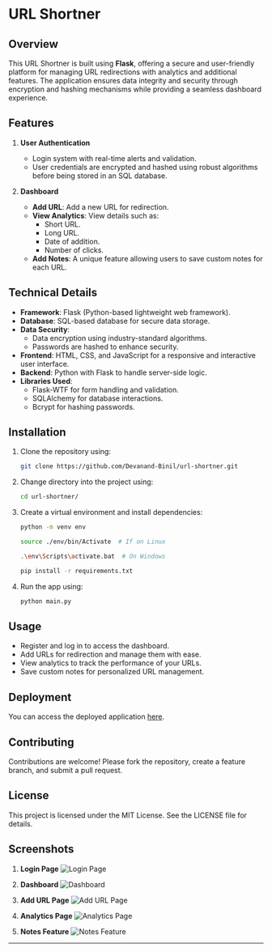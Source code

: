 # URL Shortner

## Overview
This URL Shortner is built using **Flask**, offering a secure and user-friendly platform for managing URL redirections with analytics and additional features. The application ensures data integrity and security through encryption and hashing mechanisms while providing a seamless dashboard experience.

## Features

1. **User Authentication**  
   - Login system with real-time alerts and validation.  
   - User credentials are encrypted and hashed using robust algorithms before being stored in an SQL database.

2. **Dashboard**  
   - **Add URL**: Add a new URL for redirection.  
   - **View Analytics**: View details such as:
     - Short URL.  
     - Long URL.  
     - Date of addition.  
     - Number of clicks.  
   - **Add Notes**: A unique feature allowing users to save custom notes for each URL.

## Technical Details

- **Framework**: Flask (Python-based lightweight web framework).  
- **Database**: SQL-based database for secure data storage.  
- **Data Security**:
  - Data encryption using industry-standard algorithms.  
  - Passwords are hashed to enhance security.
- **Frontend**: HTML, CSS, and JavaScript for a responsive and interactive user interface.
- **Backend**: Python with Flask to handle server-side logic.  
- **Libraries Used**:
  - Flask-WTF for form handling and validation.  
  - SQLAlchemy for database interactions.  
  - Bcrypt for hashing passwords.

## Installation

1. Clone the repository using:
   ```bash
   git clone https://github.com/Devanand-Binil/url-shortner.git
   ```

2. Change directory into the project using:
   ```bash
   cd url-shortner/
   ```

3. Create a virtual environment and install dependencies:
   ```bash
   python -m venv env

   source ./env/bin/Activate  # If on Linux

   .\env\Scripts\activate.bat  # On Windows

   pip install -r requirements.txt
   ```

4. Run the app using:
   ```bash
   python main.py
   ```

## Usage

- Register and log in to access the dashboard.
- Add URLs for redirection and manage them with ease.
- View analytics to track the performance of your URLs.
- Save custom notes for personalized URL management.

## Deployment

You can access the deployed application [here](https://url-shortner-zq25.onrender.com/).


## Contributing

Contributions are welcome! Please fork the repository, create a feature branch, and submit a pull request.

## License

This project is licensed under the MIT License. See the LICENSE file for details.

## Screenshots

1. **Login Page**
   ![Login Page](path/to/screenshot-login.png)

2. **Dashboard**
   ![Dashboard](path/to/screenshot-dashboard.png)

3. **Add URL Page**
   ![Add URL Page](path/to/screenshot-add-url.png)

4. **Analytics Page**
   ![Analytics Page](path/to/screenshot-analytics.png)

5. **Notes Feature**
   ![Notes Feature](path/to/screenshot-notes.png)

---

